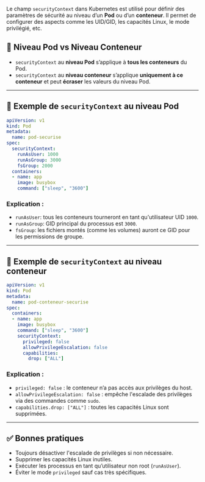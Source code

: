 Le champ `securityContext` dans Kubernetes est utilisé pour définir des paramètres de sécurité au niveau d’un **Pod** ou d’un **conteneur**. Il permet de configurer des aspects comme les UID/GID, les capacités Linux, le mode privilégié, etc.

## 📌 Niveau Pod vs Niveau Conteneur

* `securityContext` au **niveau Pod** s’applique à **tous les conteneurs** du Pod.
* `securityContext` au **niveau conteneur** s’applique **uniquement à ce conteneur** et peut **écraser** les valeurs du niveau Pod.

---

## 🧪 Exemple de `securityContext` au niveau Pod

```yaml
apiVersion: v1
kind: Pod
metadata:
  name: pod-securise
spec:
  securityContext:
    runAsUser: 1000
    runAsGroup: 3000
    fsGroup: 2000
  containers:
  - name: app
    image: busybox
    command: ["sleep", "3600"]
```

### Explication :

* `runAsUser`: tous les conteneurs tourneront en tant qu'utilisateur UID `1000`.
* `runAsGroup`: GID principal du processus est `3000`.
* `fsGroup`: les fichiers montés (comme les volumes) auront ce GID pour les permissions de groupe.

---

## 🧪 Exemple de `securityContext` au niveau conteneur

```yaml
apiVersion: v1
kind: Pod
metadata:
  name: pod-conteneur-securise
spec:
  containers:
  - name: app
    image: busybox
    command: ["sleep", "3600"]
    securityContext:
      privileged: false
      allowPrivilegeEscalation: false
      capabilities:
        drop: ["ALL"]
```

### Explication :

* `privileged: false` : le conteneur n’a pas accès aux privilèges du host.
* `allowPrivilegeEscalation: false` : empêche l'escalade des privilèges via des commandes comme `sudo`.
* `capabilities.drop: ["ALL"]` : toutes les capacités Linux sont supprimées.

---

## ✅ Bonnes pratiques

* Toujours désactiver l'escalade de privilèges si non nécessaire.
* Supprimer les capacités Linux inutiles.
* Exécuter les processus en tant qu’utilisateur non root (`runAsUser`).
* Éviter le mode `privileged` sauf cas très spécifiques.